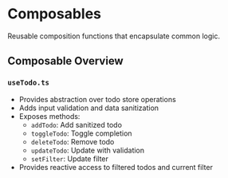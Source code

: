# Composables

Reusable composition functions that encapsulate common logic.

## Composable Overview

### `useTodo.ts`
- Provides abstraction over todo store operations
- Adds input validation and data sanitization
- Exposes methods:
  - `addTodo`: Add sanitized todo
  - `toggleTodo`: Toggle completion
  - `deleteTodo`: Remove todo
  - `updateTodo`: Update with validation
  - `setFilter`: Update filter
- Provides reactive access to filtered todos and current filter